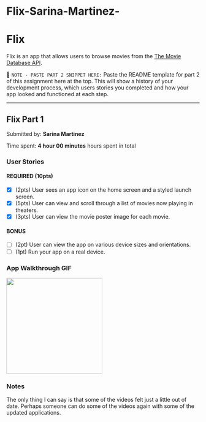 # Flix-Sarina-Martinez-
# Flix

Flix is an app that allows users to browse movies from the [The Movie Database API](http://docs.themoviedb.apiary.io/#).

📝 `NOTE - PASTE PART 2 SNIPPET HERE:` Paste the README template for part 2 of this assignment here at the top. This will show a history of your development process, which users stories you completed and how your app looked and functioned at each step.

---

## Flix Part 1

Submitted by: **Sarina Martinez**

Time spent: **4 hour 00 minutes** hours spent in total

### User Stories
#### REQUIRED (10pts)
- [x] (2pts) User sees an app icon on the home screen and a styled launch screen.
- [x] (5pts) User can view and scroll through a list of movies now playing in theaters.
- [x] (3pts) User can view the movie poster image for each movie.

#### BONUS
- [ ] (2pt) User can view the app on various device sizes and orientations.
- [ ] (1pt) Run your app on a real device.

### App Walkthrough GIF

<img src="https://github.com/Sarina58/Flix-Sarina-Martinez-/blob/main/ezgif.com-gif-maker.gif" width=250><br>

### Notes
The only thing I can say is that some of the videos felt just a little out of date. Perhaps someone can do some of the videos again with some of the updated applications.
